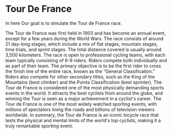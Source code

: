 # Tour De France
In here Our goal is to simulate the Tour de France race.

The Tour de France was first held in 1903 and has become an annual event, except for a few years during the World Wars.
The race consists of around 21 day-long stages, which include a mix of flat stages, mountain stages, time trials, and sprint stages. The total distance covered is usually around 3,500 kilometers.
The race is open to professional cycling teams, with each team typically consisting of 8-9 riders. Riders compete both individually and as part of their team.
The primary objective is to be the first rider to cross the finish line of the entire race, known as the "General Classification." Riders also compete for other secondary titles, such as the King of the Mountains (best climber) and the Points Classification (best sprinter).
The Tour de France is considered one of the most physically demanding sports events in the world. It attracts the best cyclists from around the globe, and winning the Tour is seen as a major achievement in a cyclist's career.
The Tour de France is one of the most widely watched sporting events, with millions of spectators lining the roads and billions of television viewers worldwide.
In summary, the Tour de France is an iconic bicycle race that tests the physical and mental limits of the world's top cyclists, making it a truly remarkable sporting event.
